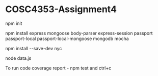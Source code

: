 # COSC4353-Assignment4

npm init

npm install express mongoose body-parser express-session passport passport-local passport-local-mongoose mongodb mocha

npm install --save-dev nyc

node data.js


To run code coverage report -
npm test and ctrl+c
